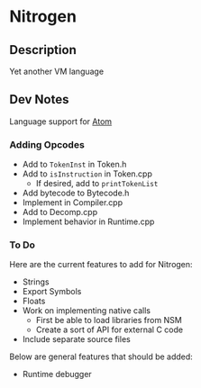 # Nitrogen

## Description

Yet another VM language

## Dev Notes

Language support for [Atom](https://atom.io/packages/language-nitrogen-vm)

### Adding Opcodes

* Add to ```TokenInst``` in Token.h
* Add to ```isInstruction``` in Token.cpp
	* If desired, add to ```printTokenList``` 
* Add bytecode to Bytecode.h
* Implement in Compiler.cpp
* Add to Decomp.cpp
* Implement behavior in Runtime.cpp

### To Do

Here are the current features to add for Nitrogen:

* Strings
* Export Symbols
* Floats
* Work on implementing native calls
	* First be able to load libraries from NSM
	* Create a sort of API for external C code
* Include separate source files

Below are general features that should be added:

* Runtime debugger